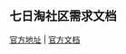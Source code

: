 ## 七日淘社区需求文档
[官方地址](https://bbs.qiritao.com) | [官方文档](https://yhevis.github.io/qiritao-official-documents/#/)
